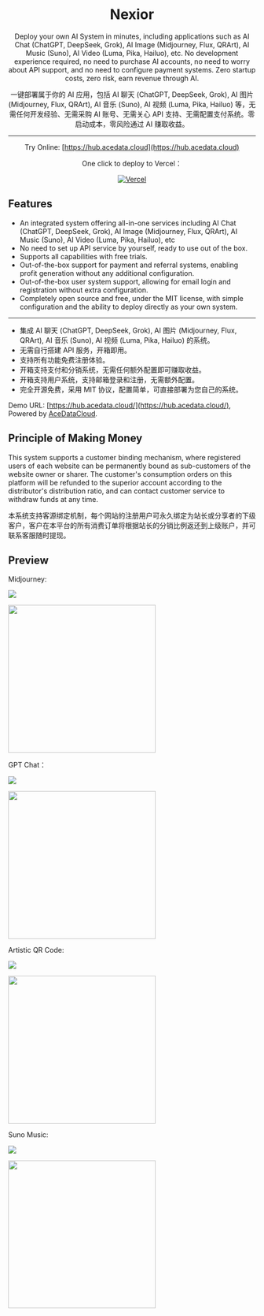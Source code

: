 <div align="center">

<h1 align="center">Nexior</h1>

Deploy your own AI System in minutes, including applications such as AI Chat (ChatGPT, DeepSeek, Grok), AI Image (Midjourney, Flux, QRArt), AI Music (Suno), AI Video (Luma, Pika, Hailuo), etc. No development experience required, no need to purchase AI accounts, no need to worry about API support, and no need to configure payment systems. Zero startup costs, zero risk, earn revenue through AI.

一键部署属于你的 AI 应用，包括 AI 聊天 (ChatGPT, DeepSeek, Grok), AI 图片 (Midjourney, Flux, QRArt), AI 音乐 (Suno), AI 视频 (Luma, Pika, Hailuo) 等，无需任何开发经验、无需采购 AI 账号、无需关心 API 支持、无需配置支付系统。零启动成本，零风险通过 AI 赚取收益。

---

Try Online: [https://hub.acedata.cloud](https://hub.acedata.cloud)

One click to deploy to Vercel：

[![Vercel](https://vercel.com/button)](https://platform.acedata.cloud/documents/5b942c64-5612-4aab-ab3c-9e58b64cb069)

</div>

## Features

- An integrated system offering all-in-one services including AI Chat (ChatGPT, DeepSeek, Grok), AI Image (Midjourney, Flux, QRArt), AI Music (Suno), AI Video (Luma, Pika, Hailuo), etc
- No need to set up API service by yourself, ready to use out of the box.
- Supports all capabilities with free trials.
- Out-of-the-box support for payment and referral systems, enabling profit generation without any additional configuration.
- Out-of-the-box user system support, allowing for email login and registration without extra configuration.
- Completely open source and free, under the MIT license, with simple configuration and the ability to deploy directly as your own system.

---

- 集成 AI 聊天 (ChatGPT, DeepSeek, Grok), AI 图片 (Midjourney, Flux, QRArt), AI 音乐 (Suno), AI 视频 (Luma, Pika, Hailuo) 的系统。
- 无需自行搭建 API 服务，开箱即用。
- 支持所有功能免费注册体验。
- 开箱支持支付和分销系统，无需任何额外配置即可赚取收益。
- 开箱支持用户系统，支持邮箱登录和注册，无需额外配置。
- 完全开源免费，采用 MIT 协议，配置简单，可直接部署为您自己的系统。

Demo URL: [https://hub.acedata.cloud/](https://hub.acedata.cloud/), Powered by [AceDataCloud](https://platform.acedata.cloud/).

## Principle of Making Money

This system supports a customer binding mechanism, where registered users of each website can be permanently bound as sub-customers of the website owner or sharer. The customer's consumption orders on this platform will be refunded to the superior account according to the distributor's distribution ratio, and can contact customer service to withdraw funds at any time.

本系统支持客源绑定机制，每个网站的注册用户可永久绑定为站长或分享者的下级客户，客户在本平台的所有消费订单将根据站长的分销比例返还到上级账户，并可联系客服随时提现。

## Preview

Midjourney:

![](https://cdn.acedata.cloud/8y8kfo.png)

<img src="https://cdn.acedata.cloud/bw11q9.png" style="width: 300px">

GPT Chat：

![](https://cdn.acedata.cloud/3ur7e0.png)

<img src="https://cdn.acedata.cloud/k4dxw0.png" style="width: 300px">

Artistic QR Code:

![](https://cdn.acedata.cloud/q3ivan.png)

<img src="https://cdn.acedata.cloud/l11ebv.png" style="width: 300px">

Suno Music:

![](https://cdn.acedata.cloud/mewx2.png)

<img src="https://cdn.acedata.cloud/4mvwe.png" style="width: 300px">

